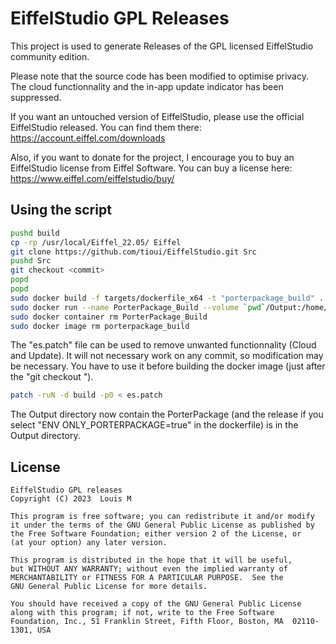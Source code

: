 EiffelStudio GPL Releases
===============================

This project is used to generate Releases of the GPL licensed EiffelStudio
community edition.

Please note that the source code has been modified to optimise privacy.
The cloud functionnality and the in-app update indicator has been
suppressed.

If you want an untouched version of EiffelStudio, please use the official
EiffelStudio released. You can find them there: https://account.eiffel.com/downloads

Also, if you want to donate for the project, I encourage you to buy an
EiffelStudio license from Eiffel Software. You can buy a license here:
https://www.eiffel.com/eiffelstudio/buy/

Using the script
----------------

```bash
pushd build
cp -rp /usr/local/Eiffel_22.05/ Eiffel
git clone https://github.com/tioui/EiffelStudio.git Src
pushd Src
git checkout <commit>
popd
popd
sudo docker build -f targets/dockerfile_x64 -t "porterpackage_build" .
sudo docker run --name PorterPackage_Build --volume `pwd`/Output:/home/eiffel/Output porterpackage_build
sudo docker container rm PorterPackage_Build
sudo docker image rm porterpackage_build
```

The "es.patch" file can be used to remove unwanted functionnality (Cloud and Update). It will not
necessary work on any commit, so modification may be necessary. You have to use it before building the
docker image (just after the "git checkout <commit>").

```bash
patch -ruN -d build -p0 < es.patch
```

The Output directory now contain the PorterPackage (and the release if you
select "ENV ONLY_PORTERPACKAGE=true" in the dockerfile) is in the Output
directory.

License
-------

    EiffelStudio GPL releases
    Copyright (C) 2023  Louis M

    This program is free software; you can redistribute it and/or modify
    it under the terms of the GNU General Public License as published by
    the Free Software Foundation; either version 2 of the License, or
    (at your option) any later version.

    This program is distributed in the hope that it will be useful,
    but WITHOUT ANY WARRANTY; without even the implied warranty of
    MERCHANTABILITY or FITNESS FOR A PARTICULAR PURPOSE.  See the
    GNU General Public License for more details.

    You should have received a copy of the GNU General Public License
    along with this program; if not, write to the Free Software
    Foundation, Inc., 51 Franklin Street, Fifth Floor, Boston, MA  02110-1301, USA



